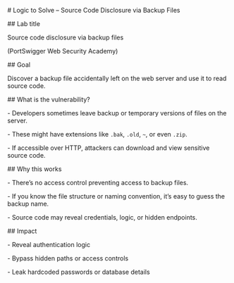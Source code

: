 \# Logic to Solve – Source Code Disclosure via Backup Files



\## Lab title

Source code disclosure via backup files  

(PortSwigger Web Security Academy)



\## Goal

Discover a backup file accidentally left on the web server and use it to read source code.



\## What is the vulnerability?

\- Developers sometimes leave backup or temporary versions of files on the server.

\- These might have extensions like `.bak`, `.old`, `~`, or even `.zip`.

\- If accessible over HTTP, attackers can download and view sensitive source code.



\## Why this works

\- There’s no access control preventing access to backup files.

\- If you know the file structure or naming convention, it’s easy to guess the backup name.

\- Source code may reveal credentials, logic, or hidden endpoints.



\## Impact

\- Reveal authentication logic

\- Bypass hidden paths or access controls

\- Leak hardcoded passwords or database details



